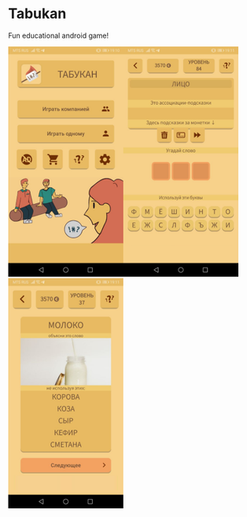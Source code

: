 # Tabukan

Fun educational android game!

<img src="https://github.com/gran-by/Tabukan/blob/master/screenshots/1.png?raw=true" width="234px" height="468px"><img src="https://github.com/gran-by/Tabukan/blob/master/screenshots/2.png?raw=true" width="234px" height="468px"><img src="https://github.com/gran-by/Tabukan/blob/master/screenshots/3.png?raw=true" width="234px" height="468px">
